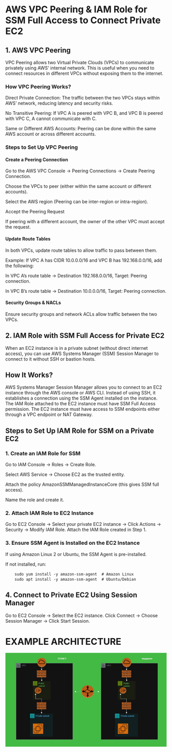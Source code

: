 # AWS VPC Peering & IAM Role for SSM Full Access to Connect Private EC2
## 1. AWS VPC Peering
VPC Peering allows two Virtual Private Clouds (VPCs) to communicate privately using AWS' internal network. This is useful when you need to connect resources in different VPCs without exposing them to the internet.

### How VPC Peering Works?
Direct Private Connection: The traffic between the two VPCs stays within AWS’ network, reducing latency and security risks.

No Transitive Peering: If VPC A is peered with VPC B, and VPC B is peered with VPC C, A cannot communicate with C.

Same or Different AWS Accounts: Peering can be done within the same AWS account or across different accounts.

### Steps to Set Up VPC Peering
#### Create a Peering Connection
Go to the AWS VPC Console → Peering Connections → Create Peering Connection.

Choose the VPCs to peer (either within the same account or different accounts).

Select the AWS region (Peering can be inter-region or intra-region).

Accept the Peering Request

If peering with a different account, the owner of the other VPC must accept the request.

#### Update Route Tables
In both VPCs, update route tables to allow traffic to pass between them.

Example: If VPC A has CIDR 10.0.0.0/16 and VPC B has 192.168.0.0/16, add the following:

In VPC A’s route table → Destination 192.168.0.0/16, Target: Peering connection.

In VPC B’s route table → Destination 10.0.0.0/16, Target: Peering connection.

#### Security Groups & NACLs
Ensure security groups and network ACLs allow traffic between the two VPCs.



## 2. IAM Role with SSM Full Access for Private EC2
When an EC2 instance is in a private subnet (without direct internet access), you can use AWS Systems Manager (SSM) Session Manager to connect to it without SSH or bastion hosts.

## How It Works?
AWS Systems Manager Session Manager allows you to connect to an EC2 instance through the AWS console or AWS CLI.
Instead of using SSH, it establishes a connection using the SSM Agent installed on the instance.
The IAM Role attached to the EC2 instance must have SSM Full Access permission.
The EC2 instance must have access to SSM endpoints either through a VPC endpoint or NAT Gateway.

## Steps to Set Up IAM Role for SSM on a Private EC2
### 1. Create an IAM Role for SSM
Go to IAM Console → Roles → Create Role.

Select AWS Service → Choose EC2 as the trusted entity.

Attach the policy AmazonSSMManagedInstanceCore (this gives SSM full access).

Name the role and create it.


### 2. Attach IAM Role to EC2 Instance
Go to EC2 Console → Select your private EC2 instance → Click Actions → Security → Modify IAM Role.
Attach the IAM Role created in Step 1.

### 3. Ensure SSM Agent is Installed on the EC2 Instance
If using Amazon Linux 2 or Ubuntu, the SSM Agent is pre-installed.

If not installed, run:
    
        sudo yum install -y amazon-ssm-agent  # Amazon Linux
        sudo apt install -y amazon-ssm-agent  # Ubuntu/Debian


## 4. Connect to Private EC2 Using Session Manager
Go to EC2 Console → Select the EC2 instance.
Click Connect → Choose Session Manager → Click Start Session.

# EXAMPLE ARCHITECTURE
![My Image](/Images/VPC_PEERING.jpg)